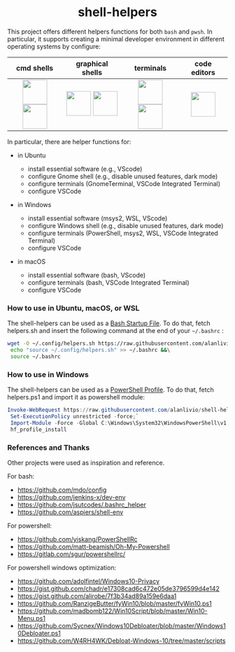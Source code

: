 <h1 align="center">shell-helpers</h1>

This project offers different helpers functions for both `bash` and `pwsh`.
In particular, it supports creating a minimal developer environment in different operating systems by configure:

| cmd shells | graphical shells | terminals | code editors |
| :-: | :-: | :-: | :-: |
| <img width="56" height="56" src="https://upload.wikimedia.org/wikipedia/commons/2/20/Bash_Logo_black_and_white_icon_only.svg"><img width="56" height="56" src="https://upload.wikimedia.org/wikipedia/commons/a/af/PowerShell_Core_6.0_icon.png"> | <img width="56" height="56" src="https://upload.wikimedia.org/wikipedia/commons/thumb/1/15/Gnome-start-here.svg/1024px-Gnome-start-here.svg.png"> <img width="56" height="56" src="https://upload.wikimedia.org/wikipedia/commons/thumb/5/5f/Windows_logo_-_2012.svg/1024px-Windows_logo_-_2012.svg.png"> | <img width="56" height="56" src="https://upload.wikimedia.org/wikipedia/commons/0/01/Windows_Terminal_Logo_256x256.png"> <img width="56" height="56" src="https://upload.wikimedia.org/wikipedia/commons/thumb/d/da/GNOME_Terminal_icon_2019.svg/1024px-GNOME_Terminal_icon_2019.svg.png"> |  <img width="56" height="56" src="https://upload.wikimedia.org/wikipedia/commons/2/2d/Visual_Studio_Code_1.18_icon.svg">

In particular, there are helper functions for:

* in Ubuntu
  + install essential software (e.g., VScode)
  + configure Gnome shell (e.g., disable unused features, dark mode)
  + configure terminals (GnomeTerminal, VSCode Integrated Terminal)
  + configure VSCode

* in Windows
  + install essential software (msys2, WSL, VScode)
  + configure Windows shell (e.g., disable unused features, dark mode)
  + configure terminals (PowerShell, msys2, WSL, VSCode Integrated Terminal)
  + configure VSCode

* in macOS
  + install essential software (bash, VScode)
  + configure terminals (bash, VSCode Integrated Terminal)
  + configure VSCode

### How to use in Ubuntu, macOS, or WSL

The shell-helpers can be used as a [Bash Startup File](https://www.gnu.org/software/bash/manual/html_node/Bash-Startup-Files.html).
To do that, fetch helpers.sh and insert the following command at the end of your `~/.bashrc` :

``` bash
wget -O ~/.config/helpers.sh https://raw.githubusercontent.com/alanlivio/shell-helpers/master/helpers.sh &&\
 echo "source ~/.config/helpers.sh" >> ~/.bashrc &&\
 source ~/.bashrc
```

### How to use in Windows

The shell-helpers can be used as a [PowerShell Profile](https://docs.microsoft.com/en-us/powershell/module/microsoft.powershell.core/about/about_profiles?view=powershell-7).
To do that, fetch helpers.ps1 and import it as powershell module:

``` powershell
Invoke-WebRequest https://raw.githubusercontent.com/alanlivio/shell-helpers/master/helpers.ps1 -OutFile C:\Windows\System32\WindowsPowerShell\v1.0\helpers.ps1;`
 Set-ExecutionPolicy unrestricted -force;`
 Import-Module -Force -Global C:\Windows\System32\WindowsPowerShell\v1.0\helpers.ps1;`
 hf_profile_install
```

### References and Thanks

Other projects were used as inspiration and reference.

For bash:

* https://github.com/mdo/config
* https://github.com/jenkins-x/dev-env
* https://github.com/jsutcodes/.bashrc_helper
* https://github.com/aspiers/shell-env

For powershell:

* https://github.com/yiskang/PowerShellRc
* https://github.com/matt-beamish/Oh-My-Powershell
* https://gitlab.com/sgur/powershellrc/

For powershell windows optimization:

* https://github.com/adolfintel/Windows10-Privacy
* https://gist.github.com/chadr/e17308cad6c472e05de3796599d4e142
* https://gist.github.com/alirobe/7f3b34ad89a159e6daa1
* https://github.com/RanzigeButter/fyWin10/blob/master/fyWin10.ps1
* https://github.com/madbomb122/Win10Script/blob/master/Win10-Menu.ps1
* https://github.com/Sycnex/Windows10Debloater/blob/master/Windows10Debloater.ps1
* https://github.com/W4RH4WK/Debloat-Windows-10/tree/master/scripts

